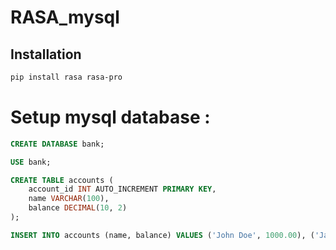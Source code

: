 # RASA_mysql

## Installation

```bash
pip install rasa rasa-pro 
```

# Setup mysql database : 

```sql
CREATE DATABASE bank;

USE bank;

CREATE TABLE accounts (
    account_id INT AUTO_INCREMENT PRIMARY KEY,
    name VARCHAR(100),
    balance DECIMAL(10, 2)
);

INSERT INTO accounts (name, balance) VALUES ('John Doe', 1000.00), ('Jane Doe', 1500.50);
```
